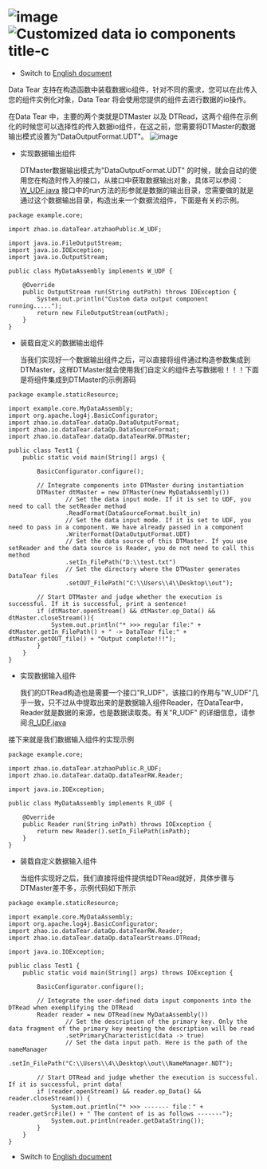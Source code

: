 # ![image](https://user-images.githubusercontent.com/113756063/193436880-7a0ee80e-dc44-485d-863e-d9f2133dc79f.png) ![Customized data io components title-c](https://user-images.githubusercontent.com/113756063/193436868-dadd6230-25ae-4251-aed5-d7359ee0a7cd.png)

- Switch
  to [English document](https://github.com/BeardedManZhao/dataTear/blob/main/KnowledgeDocument/Customized%20data%20io%20components.md)

Data Tear 支持在构造函数中装载数据io组件，针对不同的需求，您可以在此传入您的组件实例化对象，Data Tear 将会使用您提供的组件去进行数据的io操作。

在Data Tear 中，主要的两个类就是DTMaster 以及 DTRead，这两个组件在示例化的时候您可以选择性的传入数据io组件，在这之前，您需要将DTMaster的数据输出模式设置为"DataOutputFormat.UDT"。
![image](https://user-images.githubusercontent.com/113756063/193394129-1dbf3983-5e8d-461b-82ec-398c6860a2b1.png)

- 实现数据输出组件

  DTMaster数据输出模式为"DataOutputFormat.UDT"
  的时候，就会自动的使用您在构造时传入的接口，从接口中获取数据输出对象，具体可以参阅：[W_UDF.java](https://github.com/BeardedManZhao/dataTear/blob/main/src_code/src/main/java/zhao/io/dataTear/atzhaoPublic/W_UDF.java)
  接口中的run方法的形参就是数据的输出目录，您需要做的就是通过这个数据输出目录，构造出来一个数据流组件，下面是有关的示例。

```
package example.core;

import zhao.io.dataTear.atzhaoPublic.W_UDF;

import java.io.FileOutputStream;
import java.io.IOException;
import java.io.OutputStream;

public class MyDataAssembly implements W_UDF {

    @Override
    public OutputStream run(String outPath) throws IOException {
        System.out.println("Custom data output component running.....");
        return new FileOutputStream(outPath);
    }
}
```

- 装载自定义的数据输出组件

  当我们实现好一个数据输出组件之后，可以直接将组件通过构造参数集成到DTMaster，这样DTMaster就会使用我们自定义的组件去写数据啦！！！下面是将组件集成到DTMaster的示例源码

```
package example.staticResource;

import example.core.MyDataAssembly;
import org.apache.log4j.BasicConfigurator;
import zhao.io.dataTear.dataOp.DataOutputFormat;
import zhao.io.dataTear.dataOp.DataSourceFormat;
import zhao.io.dataTear.dataOp.dataTearRW.DTMaster;

public class Test1 {
    public static void main(String[] args) {

        BasicConfigurator.configure();

        // Integrate components into DTMaster during instantiation
        DTMaster dtMaster = new DTMaster(new MyDataAssembly())
                // Set the data input mode. If it is set to UDF, you need to call the setReader method
                .ReadFormat(DataSourceFormat.built_in)
                // Set the data input mode. If it is set to UDF, you need to pass in a component. We have already passed in a component
                .WriterFormat(DataOutputFormat.UDT)
                // Set the data source of this DTMaster. If you use setReader and the data source is Reader, you do not need to call this method
                .setIn_FilePath("D:\\test.txt")
                // Set the directory where the DTMaster generates DataTear files
                .setOUT_FilePath("C:\\Users\\4\\Desktop\\out");

        // Start DTMaster and judge whether the execution is successful. If it is successful, print a sentence!
        if (dtMaster.openStream() && dtMaster.op_Data() && dtMaster.closeStream()){
            System.out.println("* >>> regular file:" + dtMaster.getIn_FilePath() + " -> DataTear file:" + dtMaster.getOUT_file() + "Output complete!!!");
        }
    }
}
```

- 实现数据输入组件

  我们的DTRead构造也是需要一个接口"R_UDF"，该接口的作用与"W_UDF"几乎一致，只不过从中提取出来的是数据输入组件Reader，在DataTear中，Reader就是数据的来源，也是数据读取类。有关"R_UDF"
  的详细信息，请参阅:[R_UDF.java](https://github.com/BeardedManZhao/dataTear/blob/main/src_code/src/main/java/zhao/io/dataTear/atzhaoPublic/R_UDF.java)

接下来就是我们数据输入组件的实现示例

```
package example.core;

import zhao.io.dataTear.atzhaoPublic.R_UDF;
import zhao.io.dataTear.dataOp.dataTearRW.Reader;

import java.io.IOException;

public class MyDataAssembly implements R_UDF {

    @Override
    public Reader run(String inPath) throws IOException {
        return new Reader().setIn_FilePath(inPath);
    }
}
```

- 装载自定义数据输入组件

  当组件实现好之后，我们直接将组件提供给DTRead就好，具体步骤与DTMaster差不多，示例代码如下所示

```
package example.staticResource;

import example.core.MyDataAssembly;
import org.apache.log4j.BasicConfigurator;
import zhao.io.dataTear.dataOp.dataTearRW.Reader;
import zhao.io.dataTear.dataOp.dataTearStreams.DTRead;

import java.io.IOException;

public class Test1 {
    public static void main(String[] args) throws IOException {

        BasicConfigurator.configure();

        // Integrate the user-defined data input components into the DTRead when exemplifying the DTRead
        Reader reader = new DTRead(new MyDataAssembly())
                // Set the description of the primary key. Only the data fragment of the primary key meeting the description will be read
                .setPrimaryCharacteristic(data -> true)
                // Set the data input path. Here is the path of the nameManager
                .setIn_FilePath("C:\\Users\\4\\Desktop\\out\\NameManager.NDT");

        // Start DTRead and judge whether the execution is successful. If it is successful, print data!
        if (reader.openStream() && reader.op_Data() && reader.closeStream()) {
            System.out.println("* >>> ------- file：" + reader.getSrcFile() + " The content of is as follows -------");
            System.out.println(reader.getDataString());
        }
    }
}
```

- Switch
  to [English document](https://github.com/BeardedManZhao/dataTear/blob/main/KnowledgeDocument/Customized%20data%20io%20components.md)
